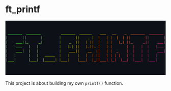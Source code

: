 # ft_printf

<p align="center">
    <img src="./printscreen.png"/>
</p>


This project is about building my own `printf()` function.
